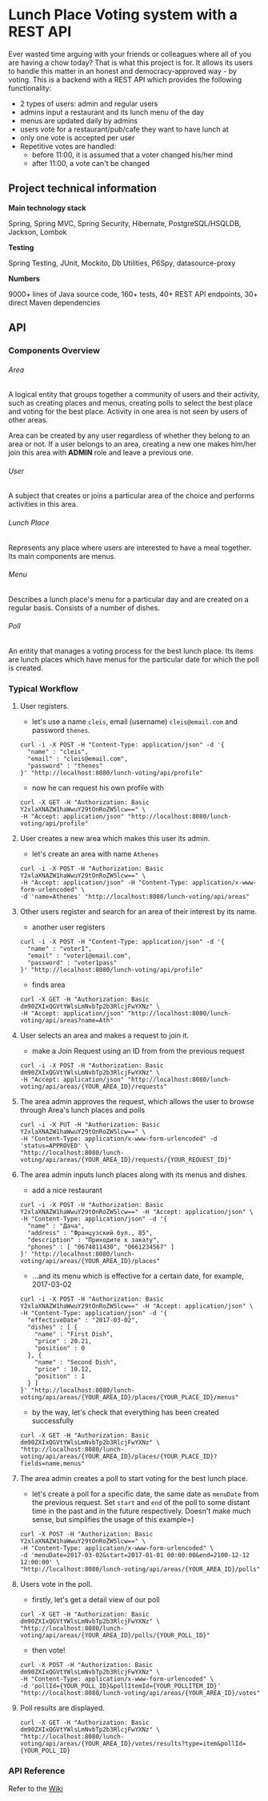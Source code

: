 # Lunch Place Voting system with a REST API

Ever wasted time arguing with your friends or colleagues
where all of you are having a chow today? That is what this project is for.
It allows its users to handle this matter in an honest and
democracy-approved way - by voting.
This is a backend with a REST API which provides the following functionality:
 * 2 types of users: admin and regular users
 * admins input a restaurant and its lunch menu of the day
 * menus are updated daily by admins
 * users vote for a restaurant/pub/cafe they want to have lunch at
 * only one vote is accepted per user
 * Repetitive votes are handled:
    - before 11:00, it is assumed that a voter changed his/her mind
    - after 11:00, a vote can't be changed

## Project technical information

**Main technology stack**

Spring, Spring MVC, Spring Security, Hibernate, PostgreSQL/HSQLDB, Jackson, Lombok

**Testing**

Spring Testing, JUnit, Mockito, Db Utilities, P6Spy, datasource-proxy

**Numbers**

9000+ lines of Java source code, 160+ tests, 40+ REST API endpoints, 30+ direct Maven dependencies

## API
### Components Overview
###### Area
A logical entity that groups together a community of users and their activity, such as creating
places and menus, creating polls to select the best place and voting for the best place.
 Activity in one area is not seen by users of other areas.

 Area can be created by any user regardless of whether they belong to an area or not. If a user belongs to
 an area, creating a new one makes him/her join this area with **ADMIN** role and leave a previous one.

###### User
A subject that creates or joins a particular area of the choice and performs activities in this area.

###### Lunch Place
Represents any place where users are interested to have a meal together. Its main components are
 menus.

###### Menu
Describes a lunch place's menu for a particular day and are created on a regular basis. Consists of
 a number of dishes.

###### Poll
An entity that manages a voting process for the best lunch place. Its items are lunch places which have
menus for the particular date for which the poll is created.

### Typical Workflow
1. User registers.
    * let's use a name `cleis`, email (username) `cleis@email.com` and password `thenes`.
    ```
    curl -i -X POST -H "Content-Type: application/json" -d '{
      "name" : "cleis",
      "email" : "cleis@email.com",
      "password" : "thenes"
    }' "http://localhost:8080/lunch-voting/api/profile"
    ```
    * now he can request his own profile with
    ```
    curl -X GET -H "Authorization: Basic Y2xlaXNAZW1haWwuY29tOnRoZW5lcw==" \
    -H "Accept: application/json" "http://localhost:8080/lunch-voting/api/profile"
    ```


2. User creates a new area which makes this user its admin.
    * let's create an area with name `Athenes`
    ```
    curl -i -X POST -H "Authorization: Basic Y2xlaXNAZW1haWwuY29tOnRoZW5lcw==" \
    -H "Accept: application/json" -H "Content-Type: application/x-www-form-urlencoded" \
    -d 'name=Athenes' "http://localhost:8080/lunch-voting/api/areas"
    ```

3. Other users register and search for an area of their interest by its name.
    * another user registers
    ```
    curl -i -X POST -H "Content-Type: application/json" -d '{
      "name" : "voter1",
      "email" : "voter1@email.com",
      "password" : "voter1pass"
    }' "http://localhost:8080/lunch-voting/api/profile"
    ```
    * finds area
    ```
    curl -X GET -H "Authorization: Basic dm90ZXIxQGVtYWlsLmNvbTp2b3RlcjFwYXNz" \
    -H "Accept: application/json" "http://localhost:8080/lunch-voting/api/areas?name=Ath"
    ```
4. User selects an area and makes a request to join it.
    * make a Join Request using an ID from from the previous request
    ```
    curl -i -X POST -H "Authorization: Basic dm90ZXIxQGVtYWlsLmNvbTp2b3RlcjFwYXNz" \
    -H "Accept: application/json" "http://localhost:8080/lunch-voting/api/areas/{YOUR_AREA_ID}/requests"
    ```
5. The area admin approves the request, which allows the user to browse through Area's lunch places and polls

    ```
    curl -i -X PUT -H "Authorization: Basic Y2xlaXNAZW1haWwuY29tOnRoZW5lcw==" \
    -H "Content-Type: application/x-www-form-urlencoded" -d 'status=APPROVED' \
    "http://localhost:8080/lunch-voting/api/areas/{YOUR_AREA_ID}/requests/{YOUR_REQUEST_ID}"
    ```
6. The area admin inputs lunch places along with its menus and dishes.
    * add a nice restaurant
    ```
    curl -i -X POST -H "Authorization: Basic Y2xlaXNAZW1haWwuY29tOnRoZW5lcw==" -H "Accept: application/json" \
    -H "Content-Type: application/json" -d '{
      "name" : "Дача",
      "address" : "Французский бул., 85",
      "description" : "Приходите к закату",
      "phones" : [ "0674811430", "0661234567" ]
    }' "http://localhost:8080/lunch-voting/api/areas/{YOUR_AREA_ID}/places"
    ```
    * ...and its menu which is effective for a certain date, for example, 2017-03-02
    ```
    curl -i -X POST -H "Authorization: Basic Y2xlaXNAZW1haWwuY29tOnRoZW5lcw==" -H "Accept: application/json" \
    -H "Content-Type: application/json" -d '{
      "effectiveDate" : "2017-03-02",
      "dishes" : [ {
        "name" : "First Dish",
        "price" : 20.21,
        "position" : 0
      }, {
        "name" : "Second Dish",
        "price" : 10.12,
        "position" : 1
      } ]
    }' "http://localhost:8080/lunch-voting/api/areas/{YOUR_AREA_ID}/places/{YOUR_PLACE_ID}/menus"
    ```
    * by the way, let's check that everything has been created successfully
    ```
    curl -X GET -H "Authorization: Basic dm90ZXIxQGVtYWlsLmNvbTp2b3RlcjFwYXNz" \
    "http://localhost:8080/lunch-voting/api/areas/{YOUR_AREA_ID}/places/{YOUR_PLACE_ID}?fields=name,menus"
    ```
7. The area admin creates a poll to start voting for the best lunch place.
    * let's create a poll for a specific date, the same date as `menuDate` from the previous request.
    Set `start` and `end` of the poll to some distant time in the past and in the future respectively.
     Doesn't make much sense, but simplifies the usage of this example=)
     ```
     curl -X POST -H "Authorization: Basic Y2xlaXNAZW1haWwuY29tOnRoZW5lcw==" \
     -H "Content-Type: application/x-www-form-urlencoded" \
     -d 'menuDate=2017-03-02&start=2017-01-01 00:00:00&end=2100-12-12 12:00:00' \
     "http://localhost:8080/lunch-voting/api/areas/{YOUR_AREA_ID}/polls"
     ```
8. Users vote in the poll.
    * firstly, let's get a detail view of our poll
    ```
    curl -X GET -H "Authorization: Basic dm90ZXIxQGVtYWlsLmNvbTp2b3RlcjFwYXNz" \
    "http://localhost:8080/lunch-voting/api/areas/{YOUR_AREA_ID}/polls/{YOUR_POLL_ID}"
    ```
    * then vote!
    ```
    curl -X POST -H "Authorization: Basic dm90ZXIxQGVtYWlsLmNvbTp2b3RlcjFwYXNz" \
    -H "Content-Type: application/x-www-form-urlencoded" \
    -d 'pollId={YOUR_POLL_ID}&pollItemId={YOUR_POLLITEM_ID}'
    "http://localhost:8080/lunch-voting/api/areas/{YOUR_AREA_ID}/votes"
    ```
9. Poll results are displayed.

    ```
    curl -X GET -H "Authorization: Basic dm90ZXIxQGVtYWlsLmNvbTp2b3RlcjFwYXNz" \
    "http://localhost:8080/lunch-voting/api/areas/{YOUR_AREA_ID}/votes/results?type=item&pollId={YOUR_POLL_ID}
    ```

### API Reference

Refer to the [Wiki](https://github.com/vabelozorov/lunch-voting/wiki)
